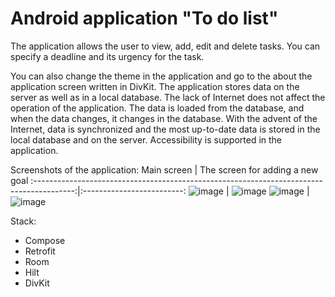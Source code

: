 # Android application "To do list"

The application allows the user to view, add, edit and delete tasks. You can specify a deadline and its urgency for the task.

You can also change the theme in the application and go to the about the application screen written in DivKit.
The application stores data on the server as well as in a local database. The lack of Internet does not affect the operation of the application. The data is loaded from the database, and when the data changes, it changes in the database.  With the advent of the Internet, data is synchronized and the most up-to-date data is stored in the local database and on the server.
Accessibility is supported in the application.


Screenshots of the application:
Main screen                                                                               |  The screen for adding a new goal
:----------------------------------------------------------------------------------------:|:-------------------------:
![image](https://github.com/user-attachments/assets/05137866-eb23-4bfe-9100-7955183488a4) | ![image](https://github.com/user-attachments/assets/c3c0f741-92fe-4b59-b92c-34eb130cee85)
![image](https://github.com/user-attachments/assets/de11e3e1-f070-4dbc-95d6-794e679c776d) | ![image](https://github.com/user-attachments/assets/100a351e-a6fe-4591-92dd-d69eebd72bc5)



Stack:
* Compose  
* Retrofit
* Room
* Hilt
* DivKit
